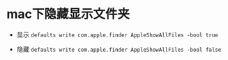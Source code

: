 # **mac下隐藏显示文件夹**

* 显示
`defaults write com.apple.finder AppleShowAllFiles -bool true`

* 隐藏
`defaults write com.apple.finder AppleShowAllFiles -bool false`